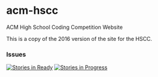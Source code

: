 # acm-hscc
ACM High School Coding Competition Website

This is a copy of the 2016 version of the site for the HSCC.

### Issues
[![Stories in Ready](https://badge.waffle.io/oggnik/acm-hscc.svg?label=ready&title=Ready)](http://waffle.io/oggnik/acm-hscc)
[![Stories in Progress](https://badge.waffle.io/oggnik/acm-hscc.svg?label=In%20Progress&title=In%20Progress)](http://waffle.io/oggnik/acm-hscc)
